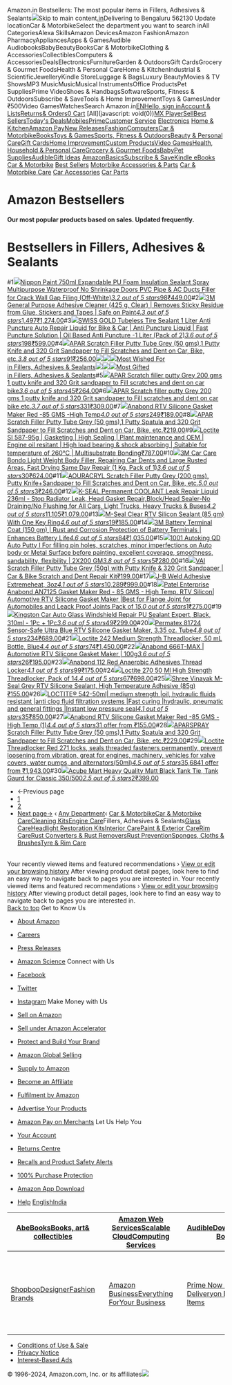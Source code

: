 Amazon.in Bestsellers: The most popular items in Fillers, Adhesives & Sealants![](https://m.media-amazon.com/images/G/31/gno/sprites/nav-sprite-global-1x-reorg-privacy._CB541718031_.png)Skip to main content[.in](/ref=nav_logo)Delivering to Bengaluru 562130  Update locationCar & MotorbikeSelect the department you want to search inAll CategoriesAlexa SkillsAmazon DevicesAmazon FashionAmazon PharmacyAppliancesApps & GamesAudible AudiobooksBabyBeautyBooksCar & MotorbikeClothing & AccessoriesCollectiblesComputers & AccessoriesDealsElectronicsFurnitureGarden & OutdoorsGift CardsGrocery & Gourmet FoodsHealth & Personal CareHome & KitchenIndustrial & ScientificJewelleryKindle StoreLuggage & BagsLuxury BeautyMovies & TV ShowsMP3 MusicMusicMusical InstrumentsOffice ProductsPet SuppliesPrime VideoShoes & HandbagsSoftwareSports, Fitness & OutdoorsSubscribe & SaveTools & Home ImprovementToys & GamesUnder ₹500Video GamesWatchesSearch Amazon.in[EN](/customer-preferences/edit?ie=UTF8&preferencesReturnUrl=%2Fgp%2Fbestsellers%2Fautomotive%2F5257488031%2Fref%3Dzg_bs_nav_automotive_2_5257472031&ref_=topnav_lang)[Hello, sign inAccount & Lists](https://www.amazon.in/ap/signin?openid.pape.max_auth_age=0&openid.return_to=https%3A%2F%2Fwww.amazon.in%2Fgp%2Fbestsellers%2Fautomotive%2F5257488031%2Fref%3Dnav_ya_signin&openid.identity=http%3A%2F%2Fspecs.openid.net%2Fauth%2F2.0%2Fidentifier_select&openid.assoc_handle=inflex&openid.mode=checkid_setup&openid.claimed_id=http%3A%2F%2Fspecs.openid.net%2Fauth%2F2.0%2Fidentifier_select&openid.ns=http%3A%2F%2Fspecs.openid.net%2Fauth%2F2.0)[Returns& Orders](/gp/css/order-history?ref_=nav_orders_first)[0 Cart](/gp/cart/view.html?ref_=nav_cart) [All](javascript: void(0))[MX Player](/minitv?ref_=nav_avod_desktop_topnav)[Sell](/b/32702023031?node=32702023031&ld=AZINSOANavDesktop_T3&ref_=nav_cs_sell_T3)[Best Sellers](/gp/bestsellers/?ref_=nav_cs_bestsellers)[Today's Deals](/deals?ref_=nav_cs_gb)[Mobiles](/mobile-phones/b/?ie=UTF8&node=1389401031&ref_=nav_cs_mobiles)[Prime](/prime?ref_=nav_cs_primelink_nonmember)[Customer Service](/gp/help/customer/display.html?nodeId=200507590&ref_=nav_cs_help) [Electronics](/electronics/b/?ie=UTF8&node=976419031&ref_=nav_cs_electronics) [Home & Kitchen](/Home-Kitchen/b/?ie=UTF8&node=976442031&ref_=nav_cs_home)[Amazon Pay](/gp/sva/dashboard?ref_=nav_cs_apay)[New Releases](/gp/new-releases/?ref_=nav_cs_newreleases)[Fashion](/gp/browse.html?node=6648217031&ref_=nav_cs_fashion)[Computers](/computers-and-accessories/b/?ie=UTF8&node=976392031&ref_=nav_cs_pc)[Car & Motorbike](/Car-Motorbike-Store/b/?ie=UTF8&node=4772060031&ref_=nav_cs_automotive)[Books](/Books/b/?ie=UTF8&node=976389031&ref_=nav_cs_books)[Toys & Games](/Toys-Games/b/?ie=UTF8&node=1350380031&ref_=nav_cs_toys)[Sports, Fitness & Outdoors](/Sports/b/?ie=UTF8&node=1984443031&ref_=nav_cs_sports)[Beauty & Personal Care](/beauty/b/?ie=UTF8&node=1355016031&ref_=nav_cs_beauty)[Gift Cards](/gift-card-store/b/?ie=UTF8&node=3704982031&ref_=nav_cs_gc)[Home Improvement](/Home-Improvement/b/?ie=UTF8&node=4286640031&ref_=nav_cs_hi)[Custom Products](/Amazon-Custom/b/?ie=UTF8&node=32615889031&ref_=nav_cs_custom)[Video Games](/video-games/b/?ie=UTF8&node=976460031&ref_=nav_cs_video_games)[Health, Household & Personal Care](/health-and-personal-care/b/?ie=UTF8&node=1350384031&ref_=nav_cs_hpc)[Grocery & Gourmet Foods](/Gourmet-Specialty-Foods/b/?ie=UTF8&node=2454178031&ref_=nav_cs_grocery)[Baby](/Baby/b/?ie=UTF8&node=1571274031&ref_=nav_cs_baby)[Pet Supplies](/Pet-Supplies/b/?ie=UTF8&node=2454181031&ref_=nav_cs_pets)[Audible](/Audible-Books-and-Originals/b/?ie=UTF8&node=17941593031&ref_=nav_cs_audible)[Gift Ideas](/gcx/-/gfhz/?ref_=nav_cs_giftfinder) [AmazonBasics](/b/?node=6637738031&ref_=nav_cs_amazonbasics)[Subscribe & Save](/auto-deliveries/landing?ref_=nav_cs_sns)[Kindle eBooks](/Kindle-eBooks/b/?ie=UTF8&node=1634753031&ref_=nav_cs_kindle_books) [Car & Motorbike](/Car-Motorbike-Store/b/?ie=UTF8&node=4772060031&ref_=topnav_storetab_automotivesubnav)  [Best Sellers](/gp/bestsellers/automotive/?ie=UTF8&ref_=sv_automotivesubnav_1)  [Motorbike Accessories & Parts](/Motorbike-Accessories-Parts/b/?ie=UTF8&node=5257478031&ref_=sv_automotivesubnav_2)  [Car & Motorbike Care](/Car-n-Motorbike-Care/b/?ie=UTF8&node=5257472031&ref_=sv_automotivesubnav_3)  [Car Accessories](/Car-Accessories/b/?ie=UTF8&node=5257474031&ref_=sv_automotivesubnav_4)  [Car Parts](/Car-Parts/b/?ie=UTF8&node=5257475031&ref_=sv_automotivesubnav_5) 

Amazon Bestsellers
==================

#### Our most popular products based on sales. Updated frequently.

Bestsellers in Fillers, Adhesives & Sealants
============================================

#1[![](https://images-eu.ssl-images-amazon.com/images/I/51ndvHH9OnL._AC_UL300_SR300,200_.jpg)](/Nippon-Paint-NP-268-Multipurpose-Expandable/dp/B0CNTDCG3S/ref=zg_bs_g_5257488031_d_sccl_1/257-9513163-9565459?psc=1)[Nippon Paint 750ml Expandable PU Foam Insulation Sealant Spray Multipurpose Waterproof No Shrinkage Doors PVC Pipe & AC Ducts Filler for Crack Wall Gap Filing (Off-White)](/Nippon-Paint-NP-268-Multipurpose-Expandable/dp/B0CNTDCG3S/ref=zg_bs_g_5257488031_d_sccl_1/257-9513163-9565459?psc=1)[*3.2 out of 5 stars*98](/product-reviews/B0CNTDCG3S/ref=zg_bs_g_5257488031_d_sccl_1_cr/257-9513163-9565459)[₹449.00](/Nippon-Paint-NP-268-Multipurpose-Expandable/dp/B0CNTDCG3S/ref=zg_bs_g_5257488031_d_sccl_1/257-9513163-9565459?psc=1)#2[![](https://images-eu.ssl-images-amazon.com/images/I/61amRxd+KKL._AC_UL300_SR300,200_.jpg)](/3M-General-Purpose-Adhesive-Cleaner/dp/B0002NUO6K/ref=zg_bs_g_5257488031_d_sccl_2/257-9513163-9565459?psc=1)[3M General Purpose Adhesive Cleaner (425 g, Clear) | Removes Sticky Residue from Glue, Stickers and Tapes | Safe on Paint](/3M-General-Purpose-Adhesive-Cleaner/dp/B0002NUO6K/ref=zg_bs_g_5257488031_d_sccl_2/257-9513163-9565459?psc=1)[*4.3 out of 5 stars*1,497](/product-reviews/B0002NUO6K/ref=zg_bs_g_5257488031_d_sccl_2_cr/257-9513163-9565459)[₹1,274.00](/3M-General-Purpose-Adhesive-Cleaner/dp/B0002NUO6K/ref=zg_bs_g_5257488031_d_sccl_2/257-9513163-9565459?psc=1)#3[![](https://images-eu.ssl-images-amazon.com/images/I/715oWVvCmzL._AC_UL300_SR300,200_.jpg)](/SWISS-GOLD-Tubeless-Puncture-Solution/dp/B0CRF438XX/ref=zg_bs_g_5257488031_d_sccl_3/257-9513163-9565459?psc=1)[SWISS GOLD Tubeless Tire Sealant 1 Liter Anti Puncture Auto Repair Liquid for Bike & Car | Anti Puncture Liquid | Fast Puncture Solution | Oil Based Anti Puncture -1 Liter (Pack of 2)](/SWISS-GOLD-Tubeless-Puncture-Solution/dp/B0CRF438XX/ref=zg_bs_g_5257488031_d_sccl_3/257-9513163-9565459?psc=1)[*3.6 out of 5 stars*198](/product-reviews/B0CRF438XX/ref=zg_bs_g_5257488031_d_sccl_3_cr/257-9513163-9565459)[₹599.00](/SWISS-GOLD-Tubeless-Puncture-Solution/dp/B0CRF438XX/ref=zg_bs_g_5257488031_d_sccl_3/257-9513163-9565459?psc=1)#4[![](https://images-eu.ssl-images-amazon.com/images/I/71XbvLEVGuL._AC_UL300_SR300,200_.jpg)](/APAR-Scratch-Filler-Sandpaper-Scratches/dp/B0BVBGDHK1/ref=zg_bs_g_5257488031_d_sccl_4/257-9513163-9565459?psc=1)[APAR Scratch Filler Putty Tube Grey (50 gms),1 Putty Knife and 320 Grit Sandpaper to Fill Scratches and Dent on Car, Bike, etc.](/APAR-Scratch-Filler-Sandpaper-Scratches/dp/B0BVBGDHK1/ref=zg_bs_g_5257488031_d_sccl_4/257-9513163-9565459?psc=1)[*3.8 out of 5 stars*91](/product-reviews/B0BVBGDHK1/ref=zg_bs_g_5257488031_d_sccl_4_cr/257-9513163-9565459)[₹256.00](/APAR-Scratch-Filler-Sandpaper-Scratches/dp/B0BVBGDHK1/ref=zg_bs_g_5257488031_d_sccl_4/257-9513163-9565459?psc=1)[![](https://m.media-amazon.com/images/I/31sJMRyzsnL.jpg)![](https://m.media-amazon.com/images/I/318VECvXqzL.jpg)![](https://m.media-amazon.com/images/I/31u-GkfPiaL.jpg)Most Wished For  
in Fillers, Adhesives & Sealants](/gp/most-wished-for/automotive/5257488031/ref=zg_bs_tab_t_automotive_mw)[![](https://m.media-amazon.com/images/I/31u-GkfPiaL.jpg)![](https://m.media-amazon.com/images/I/41FEUDdA2VL.jpg)![](https://m.media-amazon.com/images/I/41sD9CYD7yL.jpg)Most Gifted  
in Fillers, Adhesives & Sealants](/gp/most-gifted/automotive/5257488031/ref=zg_bs_tab_t_automotive_mg)#5[![](https://images-eu.ssl-images-amazon.com/images/I/61irifmzcRL._AC_UL300_SR300,200_.jpg)](/APAR-Scratch-filler-sandpaper-scratches/dp/B0CJ9ZHMRB/ref=zg_bs_g_5257488031_d_sccl_5/257-9513163-9565459?psc=1)[APAR Scratch filler putty Grey 200 gms 1 putty knife and 320 Grit sandpaper to Fill scratches and dent on car bike](/APAR-Scratch-filler-sandpaper-scratches/dp/B0CJ9ZHMRB/ref=zg_bs_g_5257488031_d_sccl_5/257-9513163-9565459?psc=1)[*3.6 out of 5 stars*45](/product-reviews/B0CJ9ZHMRB/ref=zg_bs_g_5257488031_d_sccl_5_cr/257-9513163-9565459)[₹264.00](/APAR-Scratch-filler-sandpaper-scratches/dp/B0CJ9ZHMRB/ref=zg_bs_g_5257488031_d_sccl_5/257-9513163-9565459?psc=1)#6[![](https://images-eu.ssl-images-amazon.com/images/I/61yn5djHZPL._AC_UL300_SR300,200_.jpg)](/APAR-Scratch-filler-sandpaper-scratches/dp/B09Y22FZCJ/ref=zg_bs_g_5257488031_d_sccl_6/257-9513163-9565459?psc=1)[APAR Scratch filler putty Grey 200 gms 1 putty knife and 320 Grit sandpaper to Fill scratches and dent on car bike etc.](/APAR-Scratch-filler-sandpaper-scratches/dp/B09Y22FZCJ/ref=zg_bs_g_5257488031_d_sccl_6/257-9513163-9565459?psc=1)[*3.7 out of 5 stars*331](/product-reviews/B09Y22FZCJ/ref=zg_bs_g_5257488031_d_sccl_6_cr/257-9513163-9565459)[₹309.00](/APAR-Scratch-filler-sandpaper-scratches/dp/B09Y22FZCJ/ref=zg_bs_g_5257488031_d_sccl_6/257-9513163-9565459?psc=1)#7[![](https://images-eu.ssl-images-amazon.com/images/I/91HKRam94HL._AC_UL300_SR300,200_.jpg)](/Anabond-Gasket-Maker-Red-Silicone/dp/B00S1POOLC/ref=zg_bs_g_5257488031_d_sccl_7/257-9513163-9565459?psc=1)[Anabond RTV Silicone Gasket Maker Red -85 GMS -High Temp](/Anabond-Gasket-Maker-Red-Silicone/dp/B00S1POOLC/ref=zg_bs_g_5257488031_d_sccl_7/257-9513163-9565459?psc=1)[*4.0 out of 5 stars*249](/product-reviews/B00S1POOLC/ref=zg_bs_g_5257488031_d_sccl_7_cr/257-9513163-9565459)[₹189.00](/Anabond-Gasket-Maker-Red-Silicone/dp/B00S1POOLC/ref=zg_bs_g_5257488031_d_sccl_7/257-9513163-9565459?psc=1)#8[![](https://images-eu.ssl-images-amazon.com/images/I/71qMfid+fwL._AC_UL300_SR300,200_.jpg)](/APAR-Scratch-Spatula-Sandpaper-Scratches/dp/B0DMWD4NCC/ref=zg_bs_g_5257488031_d_sccl_8/257-9513163-9565459?psc=1)[APAR Scratch Filler Putty Tube Grey (50 gms),1 Putty Spatula and 320 Grit Sandpaper to Fill Scratches and Dent on Car, Bike, etc.](/APAR-Scratch-Spatula-Sandpaper-Scratches/dp/B0DMWD4NCC/ref=zg_bs_g_5257488031_d_sccl_8/257-9513163-9565459?psc=1)[₹219.00](/APAR-Scratch-Spatula-Sandpaper-Scratches/dp/B0DMWD4NCC/ref=zg_bs_g_5257488031_d_sccl_8/257-9513163-9565459?psc=1)#9[![](https://images-eu.ssl-images-amazon.com/images/I/611FNsSEn+L._AC_UL300_SR300,200_.jpg)](/Loctite-Gasketing-maintenance-temperature-Multisubstrate/dp/B0CZTKVJWN/ref=zg_bs_g_5257488031_d_sccl_9/257-9513163-9565459?psc=1)[Loctite SI 587-95g | Gasketing | High Sealing | Plant maintenance and OEM | Engine oil resitant | High load bearing & shock absorbing | Suitable for temperature of 260°C | Multisubstrate Bonding](/Loctite-Gasketing-maintenance-temperature-Multisubstrate/dp/B0CZTKVJWN/ref=zg_bs_g_5257488031_d_sccl_9/257-9513163-9565459?psc=1)[₹787.00](/Loctite-Gasketing-maintenance-temperature-Multisubstrate/dp/B0CZTKVJWN/ref=zg_bs_g_5257488031_d_sccl_9/257-9513163-9565459?psc=1)#10[![](https://images-eu.ssl-images-amazon.com/images/I/61IcJUEwsrL._AC_UL300_SR300,200_.jpg)](/3M-Bondo-Weight-Filler-Repair/dp/B0B2KJVPLT/ref=zg_bs_g_5257488031_d_sccl_10/257-9513163-9565459?psc=1)[3M Car Care Bondo Light Weight Body Filler, Repairing Car Dents and Large Rusted Areas, Fast Drying Same Day Repair (1 Kg, Pack of 1)](/3M-Bondo-Weight-Filler-Repair/dp/B0B2KJVPLT/ref=zg_bs_g_5257488031_d_sccl_10/257-9513163-9565459?psc=1)[*3.6 out of 5 stars*30](/product-reviews/B0B2KJVPLT/ref=zg_bs_g_5257488031_d_sccl_10_cr/257-9513163-9565459)[₹624.00](/3M-Bondo-Weight-Filler-Repair/dp/B0B2KJVPLT/ref=zg_bs_g_5257488031_d_sccl_10/257-9513163-9565459?psc=1)#11[![](https://images-eu.ssl-images-amazon.com/images/I/61viI6GRo3L._AC_UL300_SR300,200_.jpg)](/AOURACRYL-Scratch-Filler-Sandpaper-Scratches/dp/B0DHL7XMQM/ref=zg_bs_g_5257488031_d_sccl_11/257-9513163-9565459?psc=1)[AOURACRYL Scratch Filler Putty Grey (200 gms), Putty Knife+Sandpaper to Fill Scratches and Dent on Car, Bike, etc.](/AOURACRYL-Scratch-Filler-Sandpaper-Scratches/dp/B0DHL7XMQM/ref=zg_bs_g_5257488031_d_sccl_11/257-9513163-9565459?psc=1)[*5.0 out of 5 stars*3](/product-reviews/B0DHL7XMQM/ref=zg_bs_g_5257488031_d_sccl_11_cr/257-9513163-9565459)[₹246.00](/AOURACRYL-Scratch-Filler-Sandpaper-Scratches/dp/B0DHL7XMQM/ref=zg_bs_g_5257488031_d_sccl_11/257-9513163-9565459?psc=1)#12[![](https://images-eu.ssl-images-amazon.com/images/I/71nZSCfSgpL._AC_UL300_SR300,200_.jpg)](/K-Seal-Permanent-Coolant-Leak-Repair/dp/B001QT9KO6/ref=zg_bs_g_5257488031_d_sccl_12/257-9513163-9565459?psc=1)[K-SEAL Permanent COOLANT Leak Repair Liquid 236ml - Stop Radiator Leak, Head Gasket Repair,Block/Head Sealer-No Draining/No Flushing,for All Cars, Light Trucks, Heavy Trucks & Buses](/K-Seal-Permanent-Coolant-Leak-Repair/dp/B001QT9KO6/ref=zg_bs_g_5257488031_d_sccl_12/257-9513163-9565459?psc=1)[*4.2 out of 5 stars*11,105](/product-reviews/B001QT9KO6/ref=zg_bs_g_5257488031_d_sccl_12_cr/257-9513163-9565459)[₹1,079.00](/K-Seal-Permanent-Coolant-Leak-Repair/dp/B001QT9KO6/ref=zg_bs_g_5257488031_d_sccl_12/257-9513163-9565459?psc=1)#13[![](https://images-eu.ssl-images-amazon.com/images/I/51DTo5-WIOL._AC_UL300_SR300,200_.jpg)](/M-Seal-Clear-Silicon-Sealant-Ring/dp/B0B328B4F7/ref=zg_bs_g_5257488031_d_sccl_13/257-9513163-9565459?psc=1)[M-Seal Clear RTV Silicon Sealant (85 gm) With One Key Ring](/M-Seal-Clear-Silicon-Sealant-Ring/dp/B0B328B4F7/ref=zg_bs_g_5257488031_d_sccl_13/257-9513163-9565459?psc=1)[*4.6 out of 5 stars*19](/product-reviews/B0B328B4F7/ref=zg_bs_g_5257488031_d_sccl_13_cr/257-9513163-9565459)[₹185.00](/M-Seal-Clear-Silicon-Sealant-Ring/dp/B0B328B4F7/ref=zg_bs_g_5257488031_d_sccl_13/257-9513163-9565459?psc=1)#14[![](https://images-eu.ssl-images-amazon.com/images/I/61xc9PoDC+L._AC_UL300_SR300,200_.jpg)](/3M-Battery-Terminal-Coat-250/dp/B015O56EO6/ref=zg_bs_g_5257488031_d_sccl_14/257-9513163-9565459?psc=1)[3M Battery Terminal Coat (150 gm) | Rust and Corrosion Protection of Battery Terminals | Enhances Battery Life](/3M-Battery-Terminal-Coat-250/dp/B015O56EO6/ref=zg_bs_g_5257488031_d_sccl_14/257-9513163-9565459?psc=1)[*4.6 out of 5 stars*84](/product-reviews/B015O56EO6/ref=zg_bs_g_5257488031_d_sccl_14_cr/257-9513163-9565459)[₹1,035.00](/3M-Battery-Terminal-Coat-250/dp/B015O56EO6/ref=zg_bs_g_5257488031_d_sccl_14/257-9513163-9565459?psc=1)#15[![](https://images-eu.ssl-images-amazon.com/images/I/51vCbapZcGL._AC_UL300_SR300,200_.jpg)](/1001-imperfections-smoothness-sandability-flexibility/dp/B0D73C8YL9/ref=zg_bs_g_5257488031_d_sccl_15/257-9513163-9565459?psc=1)[1001 Autoking QD Auto Putty I For filling pin holes, scratches, minor imperfections on Auto body or Metal Surface before painting. excellent coverage, smoothness, sandability, flexibility | 2X200 GM](/1001-imperfections-smoothness-sandability-flexibility/dp/B0D73C8YL9/ref=zg_bs_g_5257488031_d_sccl_15/257-9513163-9565459?psc=1)[*3.8 out of 5 stars*5](/product-reviews/B0D73C8YL9/ref=zg_bs_g_5257488031_d_sccl_15_cr/257-9513163-9565459)[₹280.00](/1001-imperfections-smoothness-sandability-flexibility/dp/B0D73C8YL9/ref=zg_bs_g_5257488031_d_sccl_15/257-9513163-9565459?psc=1)#16[![](https://images-eu.ssl-images-amazon.com/images/I/71IYp5eiCcL._AC_UL300_SR300,200_.jpg)](/Scratch-Filler-Putty-Tube-Grey/dp/B0DFTQ8N57/ref=zg_bs_g_5257488031_d_sccl_16/257-9513163-9565459?psc=1)[VAI Scratch Filler Putty Tube Grey (50g) with Putty Knife & 320 Grit Sandpaper | Car & Bike Scratch and Dent Repair Kit](/Scratch-Filler-Putty-Tube-Grey/dp/B0DFTQ8N57/ref=zg_bs_g_5257488031_d_sccl_16/257-9513163-9565459?psc=1)[₹199.00](/Scratch-Filler-Putty-Tube-Grey/dp/B0DFTQ8N57/ref=zg_bs_g_5257488031_d_sccl_16/257-9513163-9565459?psc=1)#17[![](https://images-eu.ssl-images-amazon.com/images/I/71FcUy0VcaL._AC_UL300_SR300,200_.jpg)](/J-B-Weld-37901-Temperature-Resistant/dp/B01IBOBY74/ref=zg_bs_g_5257488031_d_sccl_17/257-9513163-9565459?psc=1)[J-B Weld Adhesive Extremeheat, 3oz](/J-B-Weld-37901-Temperature-Resistant/dp/B01IBOBY74/ref=zg_bs_g_5257488031_d_sccl_17/257-9513163-9565459?psc=1)[*4.1 out of 5 stars*10,289](/product-reviews/B01IBOBY74/ref=zg_bs_g_5257488031_d_sccl_17_cr/257-9513163-9565459)[₹999.00](/J-B-Weld-37901-Temperature-Resistant/dp/B01IBOBY74/ref=zg_bs_g_5257488031_d_sccl_17/257-9513163-9565459?psc=1)#18[![](https://images-eu.ssl-images-amazon.com/images/I/61Q6sCPW4hL._AC_UL300_SR300,200_.jpg)](/Patel-Enterprise-Anabond-AN7125-Gasket/dp/B0D32HKPNW/ref=zg_bs_g_5257488031_d_sccl_18/257-9513163-9565459?psc=1)[Patel Enterprise Anabond AN7125 Gasket Maker Red - 85 GMS - High Temp. RTV Silicon| Automotive RTV Silicone Gasket Maker |Best for Flange Joint for Automobiles and Leack Proof Joints Pack of 1](/Patel-Enterprise-Anabond-AN7125-Gasket/dp/B0D32HKPNW/ref=zg_bs_g_5257488031_d_sccl_18/257-9513163-9565459?psc=1)[*5.0 out of 5 stars*1](/product-reviews/B0D32HKPNW/ref=zg_bs_g_5257488031_d_sccl_18_cr/257-9513163-9565459)[₹275.00](/Patel-Enterprise-Anabond-AN7125-Gasket/dp/B0D32HKPNW/ref=zg_bs_g_5257488031_d_sccl_18/257-9513163-9565459?psc=1)#19[![](https://images-eu.ssl-images-amazon.com/images/I/51vEaoBN+FL._AC_UL300_SR300,200_.jpg)](/Kingston-Polyurethane-Sealant-Windshield-Expert/dp/B08HQSH2Z9/ref=zg_bs_g_5257488031_d_sccl_19/257-9513163-9565459?psc=1)[Kingston Car Auto Glass Windshield Repair PU Sealant Expert, Black, 310ml - 1Pc + 1Pc](/Kingston-Polyurethane-Sealant-Windshield-Expert/dp/B08HQSH2Z9/ref=zg_bs_g_5257488031_d_sccl_19/257-9513163-9565459?psc=1)[*3.6 out of 5 stars*49](/product-reviews/B08HQSH2Z9/ref=zg_bs_g_5257488031_d_sccl_19_cr/257-9513163-9565459)[₹299.00](/Kingston-Polyurethane-Sealant-Windshield-Expert/dp/B08HQSH2Z9/ref=zg_bs_g_5257488031_d_sccl_19/257-9513163-9565459?psc=1)#20[![](https://images-eu.ssl-images-amazon.com/images/I/81rqUTNLrZL._AC_UL300_SR300,200_.jpg)](/Permatex-81724-Sensor-Safe-Silicone-Gasket/dp/B0002UEOM8/ref=zg_bs_g_5257488031_d_sccl_20/257-9513163-9565459?psc=1)[Permatex 81724 Sensor-Safe Ultra Blue RTV Silicone Gasket Maker, 3.35 oz. Tube](/Permatex-81724-Sensor-Safe-Silicone-Gasket/dp/B0002UEOM8/ref=zg_bs_g_5257488031_d_sccl_20/257-9513163-9565459?psc=1)[*4.8 out of 5 stars*234](/product-reviews/B0002UEOM8/ref=zg_bs_g_5257488031_d_sccl_20_cr/257-9513163-9565459)[₹689.00](/Permatex-81724-Sensor-Safe-Silicone-Gasket/dp/B0002UEOM8/ref=zg_bs_g_5257488031_d_sccl_20/257-9513163-9565459?psc=1)#21[![](https://images-eu.ssl-images-amazon.com/images/I/71VZGR5hPtL._AC_UL300_SR300,200_.jpg)](/Loctite-Medium-Strength-Threadlocker-Bottle/dp/B00065U8K6/ref=zg_bs_g_5257488031_d_sccl_21/257-9513163-9565459?psc=1)[Loctite 242 Medium Strength Threadlocker, 50 mL Bottle, Blue](/Loctite-Medium-Strength-Threadlocker-Bottle/dp/B00065U8K6/ref=zg_bs_g_5257488031_d_sccl_21/257-9513163-9565459?psc=1)[*4.4 out of 5 stars*74](/product-reviews/B00065U8K6/ref=zg_bs_g_5257488031_d_sccl_21_cr/257-9513163-9565459)[₹1,450.00](/Loctite-Medium-Strength-Threadlocker-Bottle/dp/B00065U8K6/ref=zg_bs_g_5257488031_d_sccl_21/257-9513163-9565459?psc=1)#22[![](https://images-eu.ssl-images-amazon.com/images/I/51R8Ng6-XKL._AC_UL300_SR300,200_.jpg)](/Anabond-666T-MAX-Automotive-Silicone-Gasket/dp/B07QYFJW5Z/ref=zg_bs_g_5257488031_d_sccl_22/257-9513163-9565459?psc=1)[Anabond 666T-MAX | Automotive RTV Silicone Gasket Maker | 100g](/Anabond-666T-MAX-Automotive-Silicone-Gasket/dp/B07QYFJW5Z/ref=zg_bs_g_5257488031_d_sccl_22/257-9513163-9565459?psc=1)[*3.6 out of 5 stars*26](/product-reviews/B07QYFJW5Z/ref=zg_bs_g_5257488031_d_sccl_22_cr/257-9513163-9565459)[₹195.00](/Anabond-666T-MAX-Automotive-Silicone-Gasket/dp/B07QYFJW5Z/ref=zg_bs_g_5257488031_d_sccl_22/257-9513163-9565459?psc=1)#23[![](https://images-eu.ssl-images-amazon.com/images/I/41bvtoaIO6L._AC_UL300_SR300,200_.jpg)](/Anabond-Anaerobic-Adhesives-Thread-Locker/dp/B01BVGDGWK/ref=zg_bs_g_5257488031_d_sccl_23/257-9513163-9565459?psc=1)[Anabond 112 Red Anaerobic Adhesives Thread Locker](/Anabond-Anaerobic-Adhesives-Thread-Locker/dp/B01BVGDGWK/ref=zg_bs_g_5257488031_d_sccl_23/257-9513163-9565459?psc=1)[*4.1 out of 5 stars*99](/product-reviews/B01BVGDGWK/ref=zg_bs_g_5257488031_d_sccl_23_cr/257-9513163-9565459)[₹175.00](/Anabond-Anaerobic-Adhesives-Thread-Locker/dp/B01BVGDGWK/ref=zg_bs_g_5257488031_d_sccl_23/257-9513163-9565459?psc=1)#24[![](https://images-eu.ssl-images-amazon.com/images/I/31WbsJOrKqL._AC_UL300_SR300,200_.jpg)](/Loctite-270-Threadlocker-50ml-Pack/dp/B014MMCYDC/ref=zg_bs_g_5257488031_d_sccl_24/257-9513163-9565459?psc=1)[Loctite 270 50 Ml High Strength Threadlocker, Pack of 1](/Loctite-270-Threadlocker-50ml-Pack/dp/B014MMCYDC/ref=zg_bs_g_5257488031_d_sccl_24/257-9513163-9565459?psc=1)[*4.4 out of 5 stars*67](/product-reviews/B014MMCYDC/ref=zg_bs_g_5257488031_d_sccl_24_cr/257-9513163-9565459)[₹698.00](/Loctite-270-Threadlocker-50ml-Pack/dp/B014MMCYDC/ref=zg_bs_g_5257488031_d_sccl_24/257-9513163-9565459?psc=1)#25[![](https://images-eu.ssl-images-amazon.com/images/I/51Cz1xn5TQL._AC_UL300_SR300,200_.jpg)](/Vinayak-Silicone-Sealant-Temperature-Adhesive/dp/B0BZ1KQWSX/ref=zg_bs_g_5257488031_d_sccl_25/257-9513163-9565459?psc=1)[Shree Vinayak M-Seal Grey RTV Silicone Sealant, High Temperature Adhesive (85g)](/Vinayak-Silicone-Sealant-Temperature-Adhesive/dp/B0BZ1KQWSX/ref=zg_bs_g_5257488031_d_sccl_25/257-9513163-9565459?psc=1)[₹155.00](/Vinayak-Silicone-Sealant-Temperature-Adhesive/dp/B0BZ1KQWSX/ref=zg_bs_g_5257488031_d_sccl_25/257-9513163-9565459?psc=1)#26[![](https://images-eu.ssl-images-amazon.com/images/I/61JmvjhMSyL._AC_UL300_SR300,200_.jpg)](/LOCTITE%C2%AE-hydraulic-resistant-filtration-pneumatic/dp/B014MMCKVS/ref=zg_bs_g_5257488031_d_sccl_26/257-9513163-9565459?psc=1)[LOCTITE® 542-50ml| medium strength |oil, hydraulic fluids resistant |anti clog fluid filtration systems |Fast curing |hydraulic, pneumatic and general fittings |Instant low pressure seal](/LOCTITE%C2%AE-hydraulic-resistant-filtration-pneumatic/dp/B014MMCKVS/ref=zg_bs_g_5257488031_d_sccl_26/257-9513163-9565459?psc=1)[*4.1 out of 5 stars*35](/product-reviews/B014MMCKVS/ref=zg_bs_g_5257488031_d_sccl_26_cr/257-9513163-9565459)[₹850.00](/LOCTITE%C2%AE-hydraulic-resistant-filtration-pneumatic/dp/B014MMCKVS/ref=zg_bs_g_5257488031_d_sccl_26/257-9513163-9565459?psc=1)#27[![](https://images-eu.ssl-images-amazon.com/images/I/71qkz5KA7UL._AC_UL300_SR300,200_.jpg)](/Anabond-Silicone-Gasket-Maker-High/dp/B0CST5RDBQ/ref=zg_bs_g_5257488031_d_sccl_27/257-9513163-9565459?psc=1)[Anabond RTV Silicone Gasket Maker Red -85 GMS -High Temp (1)](/Anabond-Silicone-Gasket-Maker-High/dp/B0CST5RDBQ/ref=zg_bs_g_5257488031_d_sccl_27/257-9513163-9565459?psc=1)[*4.4 out of 5 stars*3](/product-reviews/B0CST5RDBQ/ref=zg_bs_g_5257488031_d_sccl_27_cr/257-9513163-9565459)[1 offer from ₹155.00](/Anabond-Silicone-Gasket-Maker-High/dp/B0CST5RDBQ/ref=zg_bs_g_5257488031_d_sccl_27/257-9513163-9565459?psc=1)#28[![](https://images-eu.ssl-images-amazon.com/images/I/71qMfid+fwL._AC_UL300_SR300,200_.jpg)](/APARSPRAY-Scratch-Spatula-Sandpaper-Scratches/dp/B0DMWGMQ16/ref=zg_bs_g_5257488031_d_sccl_28/257-9513163-9565459?psc=1)[APARSPRAY Scratch Filler Putty Tube Grey (50 gms),1 Putty Spatula and 320 Grit Sandpaper to Fill Scratches and Dent on Car, Bike, etc.](/APARSPRAY-Scratch-Spatula-Sandpaper-Scratches/dp/B0DMWGMQ16/ref=zg_bs_g_5257488031_d_sccl_28/257-9513163-9565459?psc=1)[₹229.00](/APARSPRAY-Scratch-Spatula-Sandpaper-Scratches/dp/B0DMWGMQ16/ref=zg_bs_g_5257488031_d_sccl_28/257-9513163-9565459?psc=1)#29[![](https://images-eu.ssl-images-amazon.com/images/I/41A7wGThM4L._AC_UL300_SR300,200_.jpg)](/Loctite-27131-Threadlocker-50ml/dp/B0000DD2YT/ref=zg_bs_g_5257488031_d_sccl_29/257-9513163-9565459?psc=1)[Loctite Threadlocker Red 271 locks, seals threaded fasteners permanently, prevent loosening from vibration, great for engines, machinery, vehicles for valve covers, water pumps, and alternators(50ml)](/Loctite-27131-Threadlocker-50ml/dp/B0000DD2YT/ref=zg_bs_g_5257488031_d_sccl_29/257-9513163-9565459?psc=1)[*4.5 out of 5 stars*35,684](/product-reviews/B0000DD2YT/ref=zg_bs_g_5257488031_d_sccl_29_cr/257-9513163-9565459)[1 offer from ₹1,943.00](/Loctite-27131-Threadlocker-50ml/dp/B0000DD2YT/ref=zg_bs_g_5257488031_d_sccl_29/257-9513163-9565459?psc=1)#30[![](https://images-eu.ssl-images-amazon.com/images/I/51gwiT7bsNL._AC_UL300_SR300,200_.jpg)](/Acube-Mart-Quality-TankTie-Classic/dp/B0CR7R882F/ref=zg_bs_g_5257488031_d_sccl_30/257-9513163-9565459?psc=1)[Acube Mart Heavy Quality Matt Black Tank Tie, Tank Gaurd for Classic 350/500](/Acube-Mart-Quality-TankTie-Classic/dp/B0CR7R882F/ref=zg_bs_g_5257488031_d_sccl_30/257-9513163-9565459?psc=1)[*2.5 out of 5 stars*2](/product-reviews/B0CR7R882F/ref=zg_bs_g_5257488031_d_sccl_30_cr/257-9513163-9565459)[₹399.00](/Acube-Mart-Quality-TankTie-Classic/dp/B0CR7R882F/ref=zg_bs_g_5257488031_d_sccl_30/257-9513163-9565459?psc=1)

* ←Previous page
* [1](/gp/bestsellers/automotive/5257488031/ref=zg_bs_pg_1_automotive?ie=UTF8&pg=1)
* [2](/gp/bestsellers/automotive/5257488031/ref=zg_bs_pg_2_automotive?ie=UTF8&pg=2)
* [Next page→](/gp/bestsellers/automotive/5257488031/ref=zg_bs_pg_2_automotive?ie=UTF8&pg=2)
‹ [Any Department](/gp/bestsellers/ref=zg_bs_unv_automotive_0_5257488031_4)‹ [Car & Motorbike](/gp/bestsellers/automotive/ref=zg_bs_unv_automotive_1_5257488031_3)[Car & Motorbike Care](/gp/bestsellers/automotive/5257472031/ref=zg_bs_unv_automotive_2_5257488031_2)[Cleaning Kits](/gp/bestsellers/automotive/5361935031/ref=zg_bs_nav_automotive_2_5257488031)[Engine Care](/gp/bestsellers/automotive/5257487031/ref=zg_bs_nav_automotive_2_5257488031)Fillers, Adhesives & Sealants[Glass Care](/gp/bestsellers/automotive/5257497031/ref=zg_bs_nav_automotive_2_5257488031)[Headlight Restoration Kits](/gp/bestsellers/automotive/5257489031/ref=zg_bs_nav_automotive_2_5257488031)[Interior Care](/gp/bestsellers/automotive/5257490031/ref=zg_bs_nav_automotive_2_5257488031)[Paint & Exterior Care](/gp/bestsellers/automotive/5257491031/ref=zg_bs_nav_automotive_2_5257488031)[Rim Care](/gp/bestsellers/automotive/5257492031/ref=zg_bs_nav_automotive_2_5257488031)[Rust Converters & Rust Removers](/gp/bestsellers/automotive/5257493031/ref=zg_bs_nav_automotive_2_5257488031)[Rust Prevention](/gp/bestsellers/automotive/5257494031/ref=zg_bs_nav_automotive_2_5257488031)[Sponges, Cloths & Brushes](/gp/bestsellers/automotive/5257495031/ref=zg_bs_nav_automotive_2_5257488031)[Tyre & Rim Care](/gp/bestsellers/automotive/5257496031/ref=zg_bs_nav_automotive_2_5257488031)  

|  |
| --- |

 Your recently viewed items and featured recommendations  ›  [View or edit your browsing history](/gp/history)  After viewing product detail pages, look here to find an easy way to navigate back to pages you are interested in.  Your recently viewed items and featured recommendations  ›  [View or edit your browsing history](/gp/history)  After viewing product detail pages, look here to find an easy way to navigate back to pages you are interested in.   
 [Back to top](javascript:void(0)) Get to Know Us

* [About Amazon](https://www.aboutamazon.in/?utm_source=gateway&utm_medium=footer)
* [Careers](https://amazon.jobs)
* [Press Releases](https://press.aboutamazon.in/?utm_source=gateway&utm_medium=footer)
* [Amazon Science](https://www.amazon.science)
Connect with Us

* [Facebook](https://www.amazon.in/gp/redirect.html/ref=footer_fb?location=http://www.facebook.com/AmazonIN&token=2075D5EAC7BB214089728E2183FD391706D41E94&6)
* [Twitter](https://www.amazon.in/gp/redirect.html/ref=footer_twitter?location=http://twitter.com/AmazonIN&token=A309DFBFCB1E37A808FF531934855DC817F130B6&6)
* [Instagram](https://www.amazon.in/gp/redirect.html?location=https://www.instagram.com/amazondotin&token=264882C912E9D005CB1D9B61F12E125D5DF9BFC7&source=standards)
Make Money with Us

* [Sell on Amazon](/b/?node=2838698031&ld=AZINSOANavDesktopFooter_C&ref_=nav_footer_sell_C)
* [Sell under Amazon Accelerator](https://accelerator.amazon.in/?ref_=map_1_b2b_GW_FT)
* [Protect and Build Your Brand](https://brandservices.amazon.in/?ref=AOINABRLGNRFOOT&ld=AOINABRLGNRFOOT)
* [Amazon Global Selling](https://sell.amazon.in/grow-your-business/amazon-global-selling.html?ld=AZIN_Footer_V1&ref=AZIN_Footer_V1)
* [Supply to Amazon](https://supply.amazon.com/?ref_=footer_sta&lang=en-IN)
* [Become an Affiliate](https://affiliate-program.amazon.in/?utm_campaign=assocshowcase&utm_medium=footer&utm_source=GW&ref_=footer_assoc)
* [Fulfilment by Amazon](https://services.amazon.in/services/fulfilment-by-amazon/benefits.html/ref=az_footer_fba?ld=AWRGINFBAfooter)
* [Advertise Your Products](https://advertising.amazon.in/?ref=Amz.in)
* [Amazon Pay on Merchants](https://www.amazonpay.in/merchant)
Let Us Help You

* [Your Account](/gp/css/homepage.html?ref_=footer_ya)
* [Returns Centre](/gp/css/returns/homepage.html?ref_=footer_hy_f_4)
* [Recalls and Product Safety Alerts](https://www.amazon.in/your-product-safety-alerts?ref_=footer_bsx_ypsa)
* [100% Purchase Protection](/gp/help/customer/display.html?nodeId=201083470&ref_=footer_swc)
* [Amazon App Download](/gp/browse.html?node=6967393031&ref_=footer_mobapp)
* [Help](/gp/help/customer/display.html?nodeId=200507590&ref_=footer_gw_m_b_he)
[English](/customer-preferences/edit?ie=UTF8&preferencesReturnUrl=%2Fgp%2Fbestsellers%2Fautomotive%2F5257488031%2Fref%3Dzg_bs_nav_automotive_2_5257472031&ref_=footer_lang)[India](/customer-preferences/country?ie=UTF8&preferencesReturnUrl=%2Fgp%2Fbestsellers%2Fautomotive%2F5257488031%2Fref%3Dzg_bs_nav_automotive_2_5257472031&ref_=footer_icp_cp)

| [AbeBooksBooks, art& collectibles](https://www.abebooks.com/) |  | [Amazon Web ServicesScalable CloudComputing Services](https://aws.amazon.com/what-is-cloud-computing/?sc_channel=EL&sc_campaign=IN_amazonfooter) |  | [AudibleDownloadAudio Books](https://www.audible.in/) |  | [IMDbMovies, TV& Celebrities](https://www.imdb.com/) |
| --- | --- | --- | --- | --- | --- | --- |
|  |
| [ShopbopDesignerFashion Brands](https://www.shopbop.com/) |  | [Amazon BusinessEverything ForYour Business](/business?ref=footer_aingw) |  | [Prime Now 2-Hour Deliveryon Everyday Items](/now?ref=footer_amznow) |  | [Amazon Prime Music100 million songs, ad-freeOver 15 million podcast episodes](/music/prime?ref=footer_apm) |

* [Conditions of Use & Sale](/gp/help/customer/display.html?nodeId=200545940&ref_=footer_cou)
* [Privacy Notice](/gp/help/customer/display.html?nodeId=200534380&ref_=footer_privacy)
* [Interest-Based Ads](/gp/help/customer/display.html?nodeId=202075050&ref_=footer_iba)

© 1996-2024, Amazon.com, Inc. or its affiliates![](//fls-eu.amazon.in/1/batch/1/OP/A21TJRUUN4KGV:257-9513163-9565459:WJP0M8SNJ7XN92NRKNGD$uedata=s:%2Frd%2Fuedata%3Fnoscript%26id%3DWJP0M8SNJ7XN92NRKNGD:0)